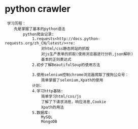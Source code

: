 # python crawler
     学习历程：
        先是掌握了基本的python语法
            python爬虫记录:
                1.requests<http://docs.python-requests.org/zh_CN/latest/>+re:
                    对html/css静态网站的抓取
                    对js生产表单的抓取(使用浏览器进行分析,json解析)
                    基本的正则表达式
                2.初步了解BeautifulSoup的使用方法
                
                3.使用selenium控制chrome浏览器爬取了搜狗公众号：
                    简单掌握了selenium,Xpath的使用
                计划:
                4.学习http基础:
                    简单学习html/css/js
                    了解了下请求消息，响应消息,Cookie
                    Xpath的用法
                5.数据库:
                    MySQL
                    MongoDB

